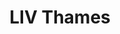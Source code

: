 ---
order: 12
thumbnail: /images/brokers-and-realtors/portfolio/liv-thames/thumbnail.jpg
title: LIV Thames
credit: ATV
slides:
  - image: /images/brokers-and-realtors/portfolio/liv-thames/slide-1.jpg
    proportion: video
  - image: /images/brokers-and-realtors/portfolio/liv-thames/slide-2.jpg
    proportion: video
---